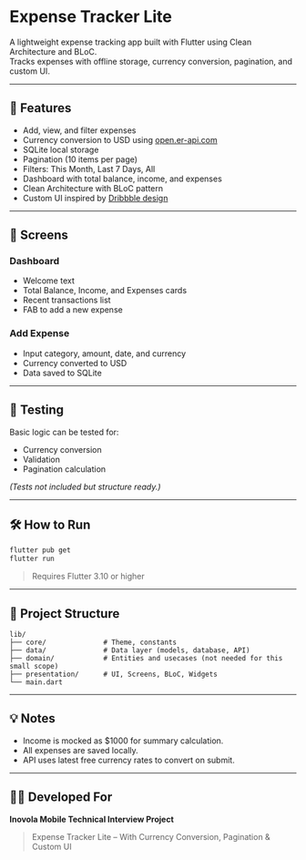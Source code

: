 # Expense Tracker Lite

A lightweight expense tracking app built with Flutter using Clean Architecture and BLoC.  
Tracks expenses with offline storage, currency conversion, pagination, and custom UI.

---

## 🧩 Features

- Add, view, and filter expenses
- Currency conversion to USD using [open.er-api.com](https://open.er-api.com)
- SQLite local storage
- Pagination (10 items per page)
- Filters: This Month, Last 7 Days, All
- Dashboard with total balance, income, and expenses
- Clean Architecture with BLoC pattern
- Custom UI inspired by [Dribbble design](https://dribbble.com/shots/24276232-Expense-Tracker-App)

---

## 📱 Screens

### Dashboard
- Welcome text
- Total Balance, Income, and Expenses cards
- Recent transactions list
- FAB to add a new expense

### Add Expense
- Input category, amount, date, and currency
- Currency converted to USD
- Data saved to SQLite


---

## 🧪 Testing

Basic logic can be tested for:
- Currency conversion
- Validation
- Pagination calculation

*(Tests not included but structure ready.)*

---

## 🛠️ How to Run

```bash
flutter pub get
flutter run
```

> Requires Flutter 3.10 or higher

---

## 📁 Project Structure

```
lib/
├── core/              # Theme, constants
├── data/              # Data layer (models, database, API)
├── domain/            # Entities and usecases (not needed for this small scope)
├── presentation/      # UI, Screens, BLoC, Widgets
└── main.dart
```

---

## 💡 Notes

- Income is mocked as \$1000 for summary calculation.
- All expenses are saved locally.
- API uses latest free currency rates to convert on submit.

---

## 👨‍💻 Developed For

**Inovola Mobile Technical Interview Project**

> Expense Tracker Lite – With Currency Conversion, Pagination & Custom UI
